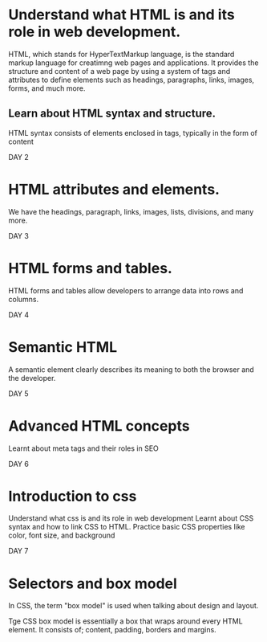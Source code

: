# Understand what HTML is and its role in web development.

HTML, which stands for HyperTextMarkup language, is the standard markup language for creatimng web pages and applications. It provides the structure and content of a web page by using a system of tags and attributes to define elements such as headings, paragraphs, links, images, forms, and much more.

## Learn about HTML syntax and structure.

HTML syntax consists of elements enclosed in tags, typically in the form of <tagname>content</tagname>

DAY 2

# HTML attributes and elements.

We have the headings, paragraph, links, images, lists, divisions, and many more.

DAY 3

# HTML forms and tables.

HTML forms and tables allow developers to arrange data into rows and columns.

DAY 4

# Semantic HTML

A semantic element clearly describes its meaning to both the browser and the developer.

DAY 5

# Advanced HTML concepts

Learnt about meta tags and their roles in SEO

DAY 6

# Introduction to css

Understand what css is and its role in web development
Learnt about CSS syntax and how to link CSS to HTML.
Practice basic CSS properties like color, font size, and background

DAY 7

# Selectors and box model

In CSS, the term "box  model" is used when talking about design and layout.

Tge CSS box model is essentially a box that wraps around every HTML element. It consists of; content, padding, borders and margins. 